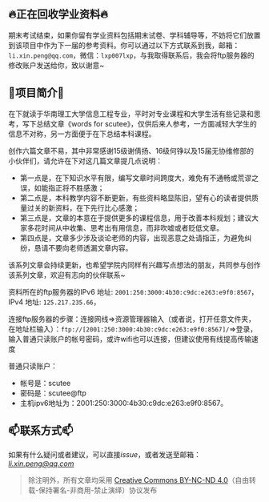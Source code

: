 

## :fire:正在回收学业资料:fire:

期末考试结束，如果你留有学业资料包括期末试卷、学科辅导等，不妨将它们放置到该项目中作为下一届的参考资料。你可以通过以下方式联系到我，邮箱：`li.xin.peng@qq.com`，微信：`lxp007lxp`，与我取得联系后，我会将ftp服务器的修改账户发送给你，致以谢意~

## :sunflower:项目简介:sunflower:

在下就读于华南理工大学信息工程专业，平时对专业课程和大学生活有些记录和思考，写下总结文章《words for scutee》，仅供后来人参考，一方面减轻大学生的信息不对称，另一方面便于在下总结本科课程。

创作六篇文章不易，其中非常感谢15级谢倩扬、16级何铮以及15届无协维修部的小伙伴们，请允许在下对这几篇文章提几点说明：

- 第一点是，在下知识水平有限，编写文章时间跨度大，难免有不通畅或荒谬之误，如能指正将不胜感激；
- 第二点是，本科教学内容不断更新，有些资料略显陈旧，望有心的读者提供质量过关的新资料，在下先行比心感激；
- 第三点是，文章的本意在于提供更多的课程信息，用于改善本科规划；建议大家多花时间从中收集、思考出有用信息，而非吹嘘或者贬低文章。
- 第四点是，文章多少涉及谈论老师的内容，出现恶意之处请指正，为避免纠纷，恳请不要向老师透漏文章内容。

该系列文章会持续更新，也希望学院内同样有兴趣写点想法的朋友，共同参与创作该系列文章，欢迎有志向的伙伴联系~

资料所在的ftp服务器的IPv6 地址: `2001:250:3000:4b30:c9dc:e263:e9f0:8567`，IPv4 地址: `125.217.235.66`，

连接ftp服务器的步骤：连接网线=>资源管理器输入（或者说，打开任意文件夹，在地址栏输入）：`ftp://[2001:250:3000:4b30:c9dc:e263:e9f0:8567]/`=>登录，输入普通只读账户的帐号密码，或许wifi也可以连接，但建议使用有线提高传输速度

普通只读账户：
- 帐号是：scutee
- 密码是：scutee@ftp
- 主机ipv6地址为：2001:250:3000:4b30:c9dc:e263:e9f0:8567。

## :mailbox:联系方式:mailbox:

如果有什么疑问或者建议，可以直接*issue*，或者发送至邮箱：*li.xin.peng@qq.com*

> 除注明外，所有文章均采用 [Creative Commons BY-NC-ND 4.0](https://creativecommons.org/licenses/by-nc-nd/4.0/deed.zh)（自由转载-保持署名-非商用-禁止演绎）协议发布
